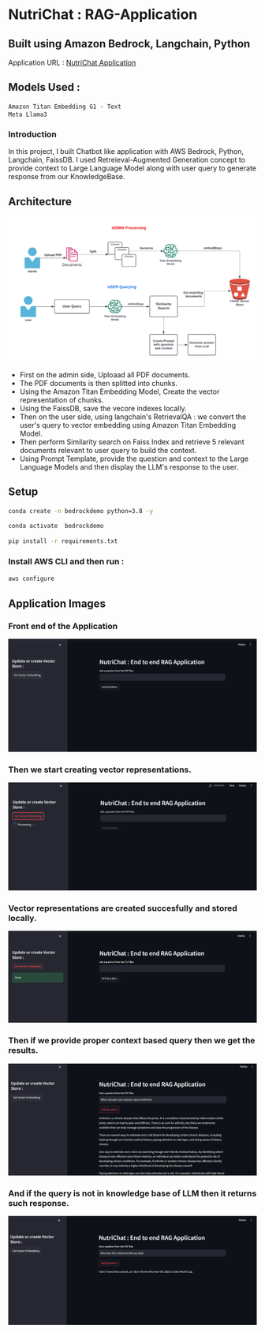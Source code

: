 # NutriChat  : RAG-Application
## Built using Amazon Bedrock, Langchain, Python

Application URL : [NutriChat Application](https://nutrichat.streamlit.app/)


## Models Used :
```
Amazon Titan Embedding G1 - Text
Meta Llama3
```

### Introduction
In this project, I built Chatbot like application with AWS Bedrock, Python, Langchain, FaissDB. I used Retreieval-Augmented Generation concept to provide context to Large Language Model along with user query to generate response from our KnowledgeBase.


## Architecture

![Architecture](Architecture.png)

 - First on the admin side, Uploaad all PDF documents.
 - The PDF documents is then splitted into chunks.
 - Using the Amazon Titan Embedding Model, Create the vector representation of chunks.
 - Using the FaissDB, save the vecore indexes locally.
 - Then on the user side, using langchain's RetrievalQA : we convert the user's query to vector embedding using Amazon Titan Embedding Model.
 - Then perform Similarity search on Faiss Index and retrieve 5 relevant documents relevant to user query to build the context.
 - Using Prompt Template, provide the question and context to  the Large Language Models and then display the LLM's response to the user.

## Setup
```bash
conda create -n bedrockdemo python=3.8 -y 
```

```bash
conda activate  bedrockdemo 
```

```bash
pip install -r requirements.txt
```
### Install AWS CLI and then run : 
```bash
aws configure
```

## Application Images 

### Front end of the Application
![](images/Image1.png)

### Then we start creating vector representations.
![](images/Image2.png)

### Vector representations are created succesfully and stored locally.
![](images/Image3.png)

### Then if we provide proper context based query then we get the results.
![](images/Image4.png)

### And if the query is not in knowledge base of LLM then it returns such response.
![](images/Image5.png)